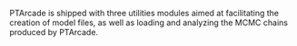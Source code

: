PTArcade is shipped with three utilities modules aimed at facilitating 
the creation of model files, as well as loading and analyzing the MCMC
chains produced by PTArcade. 